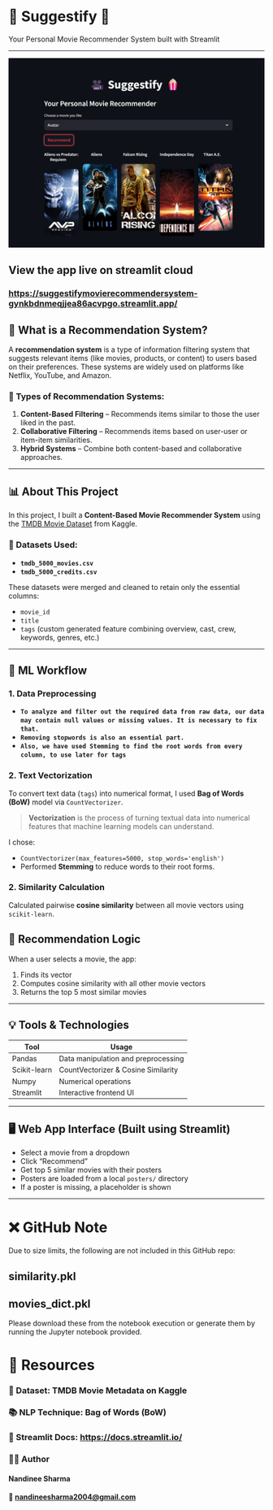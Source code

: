 # 🎥 Suggestify 🍿  
Your Personal Movie Recommender System built with Streamlit

---
![UI preview](img.png)

## View the app live on streamlit cloud
### https://suggestifymovierecommendersystem-gynkbdnmeqjjea86acvpgo.streamlit.app/

## 📌 What is a Recommendation System?

A **recommendation system** is a type of information filtering system that suggests relevant items (like movies, products, or content) to users based on their preferences. These systems are widely used on platforms like Netflix, YouTube, and Amazon.

### 🧠 Types of Recommendation Systems:
1. **Content-Based Filtering** – Recommends items similar to those the user liked in the past.
2. **Collaborative Filtering** – Recommends items based on user-user or item-item similarities.
3. **Hybrid Systems** – Combine both content-based and collaborative approaches.

---

## 📊 About This Project

In this project, I built a **Content-Based Movie Recommender System** using the [TMDB Movie Dataset](https://www.kaggle.com/datasets/tmdb/tmdb-movie-metadata) from Kaggle.

### 📁 Datasets Used:
- **`tmdb_5000_movies.csv`**
- **`tmdb_5000_credits.csv`**

These datasets were merged and cleaned to retain only the essential columns:
- `movie_id`
- `title`
- `tags` (custom generated feature combining overview, cast, crew, keywords, genres, etc.)

---

## 🧪 ML Workflow

### 1. **Data Preprocessing**
- **`To analyze and filter out the required data from raw data,
our data may contain null values or missing values. It is necessary to fix that. `**
- **`Removing stopwords is also an essential part.`**
- **`Also, we have used Stemming to find the root words from every column, to use later for tags`**

### 2. **Text Vectorization**
To convert text data (`tags`) into numerical format, I used **Bag of Words (BoW)** model via `CountVectorizer`.

> **Vectorization** is the process of turning textual data into numerical features that machine learning models can understand.

I chose:
- `CountVectorizer(max_features=5000, stop_words='english')`
- Performed **Stemming** to reduce words to their root forms.

### 2. **Similarity Calculation**
Calculated pairwise **cosine similarity** between all movie vectors using `scikit-learn`.



## 🧠 Recommendation Logic

When a user selects a movie, the app:

1. Finds its vector  
2. Computes cosine similarity with all other movie vectors  
3. Returns the top 5 most similar movies  

---

## 💡 Tools & Technologies

| Tool          | Usage                                |
|---------------|--------------------------------------|
| Pandas        | Data manipulation and preprocessing  |
| Scikit-learn  | CountVectorizer & Cosine Similarity  |
| Numpy         | Numerical operations                 |
| Streamlit     | Interactive frontend UI              |

---

## 🖥️ Web App Interface (Built using Streamlit)

- Select a movie from a dropdown  
- Click “Recommend”  
- Get top 5 similar movies with their posters  
- Posters are loaded from a local `posters/` directory  
- If a poster is missing, a placeholder is shown  

---

# ❌ GitHub Note
Due to size limits, the following are not included in this GitHub repo:

## similarity.pkl
## movies_dict.pkl

Please download these from the notebook execution or generate them by running the Jupyter notebook provided.

# 📘 Resources
### 🔗 Dataset: TMDB Movie Metadata on Kaggle

### 📚 NLP Technique: Bag of Words (BoW)

### 🔗 Streamlit Docs: https://docs.streamlit.io/

### 🙋‍♀️ Author
#### Nandinee Sharma
#### 📧 nandineesharma2004@gmail.com





